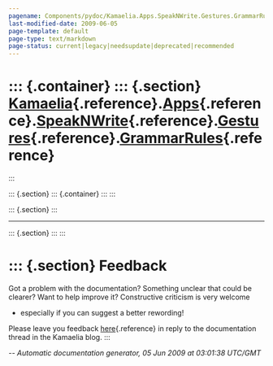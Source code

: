 ```yaml
---
pagename: Components/pydoc/Kamaelia.Apps.SpeakNWrite.Gestures.GrammarRules
last-modified-date: 2009-06-05
page-template: default
page-type: text/markdown
page-status: current|legacy|needsupdate|deprecated|recommended
---
```

::: {.container}
::: {.section}
[Kamaelia](/Components/pydoc/Kamaelia.html){.reference}.[Apps](/Components/pydoc/Kamaelia.Apps.html){.reference}.[SpeakNWrite](/Components/pydoc/Kamaelia.Apps.SpeakNWrite.html){.reference}.[Gestures](/Components/pydoc/Kamaelia.Apps.SpeakNWrite.Gestures.html){.reference}.[GrammarRules](/Components/pydoc/Kamaelia.Apps.SpeakNWrite.Gestures.GrammarRules.html){.reference}
=================================================================================================================================================================================================================================================================================================================================================================================
:::

::: {.section}
::: {.container}
:::
:::

::: {.section}
:::

------------------------------------------------------------------------

::: {.section}
:::
:::

::: {.section}
Feedback
========

Got a problem with the documentation? Something unclear that could be
clearer? Want to help improve it? Constructive criticism is very welcome
- especially if you can suggest a better rewording!

Please leave you feedback
[here](../../../cgi-bin/blog/blog.cgi?rm=viewpost&nodeid=1142023701){.reference}
in reply to the documentation thread in the Kamaelia blog.
:::

*\-- Automatic documentation generator, 05 Jun 2009 at 03:01:38 UTC/GMT*
